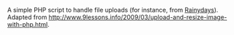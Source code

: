 A simple PHP script to handle file uploads (for instance, from <a href="http://wiki.github.com/arsduo/rainydays/">Rainydays</a>).  Adapted from http://www.9lessons.info/2009/03/upload-and-resize-image-with-php.html.
